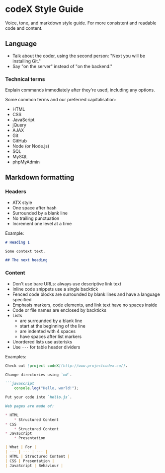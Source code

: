 # codeX Style Guide

Voice, tone, and markdown style guide.
For more consistent and readable code and content.

## Language

* Talk about the coder, using the second person: "Next you will be installing Git."
* Say "on the server" instead of "on the backend."


### Technical terms

Explain commands immediately after they're used, including any options.

Some common terms and our preferred capitalisation:

* HTML
* CSS
* JavaScript
* jQuery
* AJAX
* Git
* GitHub
* Node (or Node.js)
* SQL
* MySQL
* phpMyAdmin

## Markdown formatting

### Headers

* ATX style
* One space after hash
* Surrounded by a blank line
* No trailing punctuation
* Increment one level at a time


Example:

```markdown
# Heading 1

Some context text.

## The next heading
```

### Content

* Don't use bare URLs: always use descriptive link text
* Inline code snippets use a single backtick
* Fenced code blocks are surrounded by blank lines and have a language specified
* Emphasis markers, code elements, and link text have no spaces inside
* Code or file names are enclosed by backticks
* Lists
    * are surrounded by a blank line
    * start at the beginning of the line
    * are indented with 4 spaces
    * have spaces after list markers
* Unordered lists use asterisks
* Use `---` for table header dividers

Examples:

```markdown
Check out [project codeX](http://www.projectcodex.co/).
```

```markdown
Change directories using `cd`.
```

```markdown
```javascript
    console.log("Hello, world!");
``````

```markdown
Put your code into `hello.js`.
```

```markdown
Web pages are made of:

* HTML
    * Structured Content
* CSS
    * Structured Content
* JavaScript
    * Presentation
```

```markdown
| What | For |
| --- | --- | --- |
| HTML | Structured Content |
| CSS | Presentation |
| JavaScript | Behaviour |
```
